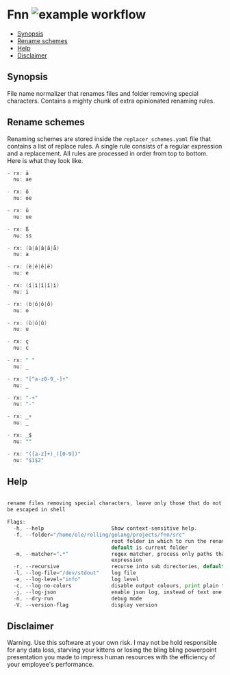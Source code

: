 # Fnn ![example workflow](https://github.com/triole/fnn/actions/workflows/build.yaml/badge.svg)

<!-- toc -->

- [Synopsis](#synopsis)
- [Rename schemes](#rename-schemes)
- [Help](#help)
- [Disclaimer](#disclaimer)

<!-- /toc -->

## Synopsis

File name normalizer that renames files and folder removing special characters. Contains a mighty chunk of extra opinionated renaming rules.

## Rename schemes

Renaming schemes are stored inside the `replacer_schemes.yaml` file that contains a list of replace rules. A single rule consists of a regular expression and a replacement. All rules are processed in order from top to bottom. Here is what they look like.

```go mdox-exec="tail -n+2 src/replacer_schemes.yaml"
- rx: ä
  nu: ae

- rx: ö
  nu: oe

- rx: ü
  nu: ue

- rx: ß
  nu: ss

- rx: (à|á|â|ã|å)
  nu: a

- rx: (è|é|ê|ë)
  nu: e

- rx: (í|ì|î|ĩ|ï)
  nu: i

- rx: (ò|ó|ô|õ)
  nu: o

- rx: (ù|ú|û)
  nu: u

- rx: ç
  nu: c

- rx: " "
  nu: _

- rx: "[^a-z0-9_-]+"
  nu: _

- rx: "-+"
  nu: "-"

- rx: _+
  nu: _

- rx: _$
  nu: ""

- rx: "([a-z]+)_([0-9])"
  nu: "$1$2"
```

## Help

```go mdox-exec="r -h"

rename files removing special characters, leave only those that do not need to
be escaped in shell

Flags:
  -h, --help                      Show context-sensitive help.
  -f, --folder="/home/ole/rolling/golang/projects/fnn/src"
                                  root folder in which to run the renamer,
                                  default is current folder
  -m, --matcher=".*"              regex matcher, process only paths that fit the
                                  expression
  -r, --recursive                 recurse into sub directories, default is none
  -l, --log-file="/dev/stdout"    log file
  -e, --log-level="info"          log level
  -c, --log-no-colors             disable output colours, print plain text
  -j, --log-json                  enable json log, instead of text one
  -n, --dry-run                   debug mode
  -V, --version-flag              display version
```

## Disclaimer

Warning. Use this software at your own risk. I may not be hold responsible for any data loss, starving your kittens or losing the bling bling powerpoint presentation you made to impress human resources with the efficiency of your employee's performance.
